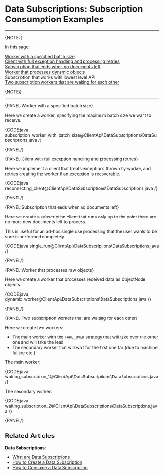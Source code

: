 # Data Subscriptions: Subscription Consumption Examples

---

{NOTE: }

In this page:  

[Worker with a specified batch size](../../../client-api/data-subscriptions/consumption/examples#worker-with-a-specified-batch-size)  
[Client with full exception handling and processing retries](../../../client-api/data-subscriptions/consumption/examples#client-with-full-exception-handling-and-processing-retries)  
[Subscription that ends when no documents left](../../../client-api/data-subscriptions/consumption/examples#subscription-that-ends-when-no-documents-left)  
[Worker that processes dynamic objects](../../../client-api/data-subscriptions/consumption/examples#worker-that-processes-dynamic-objects)  
[Subscription that works with lowest level API](../../../client-api/data-subscriptions/consumption/examples#subscription-that-works-with-lowest-level-api)  
[Two subscription workers that are waiting for each other](../../../client-api/data-subscriptions/consumption/examples#two-subscription-workers-that-are-waiting-for-each-other)  

{NOTE/}

---

{PANEL:Worker with a specified batch size}

Here we create a worker, specifying the maximum batch size we want to receive.

{CODE:java subscription_worker_with_batch_size@ClientApi\DataSubscriptions\DataSubscriptions.java /}

{PANEL/}

{PANEL:Client with full exception handling and processing retries}

Here we implement a client that treats exceptions thrown by worker, and retries creating the worker if an exception is recoverable.

{CODE:java reconnecting_client@ClientApi\DataSubscriptions\DataSubscriptions.java /}

{PANEL/}

{PANEL:Subscription that ends when no documents left}

Here we create a subscription client that runs only up to the point there are no more new documents left to process.  

This is useful for an ad-hoc single use processing that the user wants to be sure is performed completely. 

{CODE:java single_run@ClientApi\DataSubscriptions\DataSubscriptions.java /}

{PANEL/}

{PANEL:Worker that processes raw objects}

Here we create a worker that processes received data as ObjectNode objects.

{CODE:java dynamic_worker@ClientApi\DataSubscriptions\DataSubscriptions.java /}

{PANEL/}


{PANEL:Two subscription workers that are waiting for each other}

Here we create two workers:  
* The main worker with the `TAKE_OVER` strategy that will take over the other one and will take the lead  
* The secondary worker that will wait for the first one fail (due to machine failure etc.)

The main worker:

{CODE:java waiting_subscription_1@ClientApi\DataSubscriptions\DataSubscriptions.java /}

The secondary worker:

{CODE:java waiting_subscription_2@ClientApi\DataSubscriptions\DataSubscriptions.java /}

{PANEL/}

## Related Articles

**Data Subscriptions**:

- [What are Data Subscriptions](../../../client-api/data-subscriptions/what-are-data-subscriptions)
- [How to Create a Data Subscription](../../../client-api/data-subscriptions/creation/how-to-create-data-subscription)
- [How to Consume a Data Subscription](../../../client-api/data-subscriptions/consumption/how-to-consume-data-subscription)
